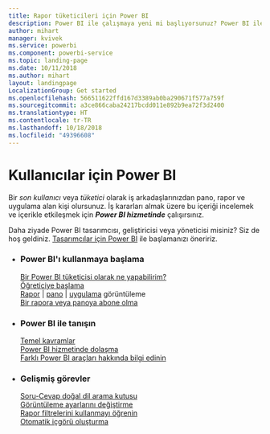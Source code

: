 ```yaml
---
title: Rapor tüketicileri için Power BI
description: Power BI ile çalışmaya yeni mi başlıyorsunuz? Power BI ile sunulan farklı ürün ve hizmetleri keşfedip bunlarla yapabileceklerinize göz atın.
author: mihart
manager: kvivek
ms.service: powerbi
ms.component: powerbi-service
ms.topic: landing-page
ms.date: 10/11/2018
ms.author: mihart
layout: landingpage
LocalizationGroup: Get started
ms.openlocfilehash: 566511622ffd167d3389ab0ba290671f577a759f
ms.sourcegitcommit: a3ce866caba24217bcdd011e892b9ea72f3d2400
ms.translationtype: HT
ms.contentlocale: tr-TR
ms.lasthandoff: 10/18/2018
ms.locfileid: "49396608"
---
```

# <a name="power-bi-for-consumers"></a>Kullanıcılar için Power BI
Bir *son kullanıcı* veya *tüketici* olarak iş arkadaşlarınızdan pano, rapor ve uygulama alan kişi olursunuz. İş kararları almak üzere bu içeriği incelemek ve içerikle etkileşmek için ***Power BI hizmetinde*** çalışırsınız.

Daha ziyade Power BI tasarımcısı, geliştiricisi veya yöneticisi misiniz? Siz de hoş geldiniz. [Tasarımcılar için Power BI](../power-bi-creator-landing.md) ile başlamanızı öneririz.

<ul class="panelContent cardsF"> 
              <li> 
                             <div class="cardSize"> 
                                           <div class="cardPadding"> 
                                                          <div class="card"> 
                                                                        <div class="cardText"> 
                                                                                      <h3>Power BI'ı kullanmaya başlama</h3> 
                                                                                      <p></p>
                                                                                            <a href="end-user-consumer.md">Bir Power BI tüketicisi olarak ne yapabilirim?</a><br/> 
                                                                                            <a href="../service-get-started.md">Öğreticiye başlama</a><br/>
<a href="end-user-report-open.md">Rapor</a> | <a href="end-user-dashboard-open.md">pano</a> | <a href="end-user-apps.md">uygulama</a> görüntüleme<br/> 
                                                                                            <!--<a href="end-user-collaborate.md">Collaborate</a><br/> -->
                                                                                            <a href="end-user-subscribe.md">Bir rapora veya panoya abone olma</a><br/> 
                                                                        </div> 
                                                          </div> 
                                           </div> 
                             </div> 
              </li>
              <li> 
                             <div class="cardSize"> 
                                           <div class="cardPadding"> 
                                                          <div class="card"> 
                                                                        <div class="cardText"> 
                                                                                      <h3>Power BI ile tanışın</h3> 
                                                                                      <p></p>
                                                                                            <a href="end-user-basic-concepts.md">Temel kavramlar</a><br/>
                                                                                            <a href="end-user-experience.md">Power BI hizmetinde dolaşma</a><br/> 
                                                                                            <a href="../power-bi-overview.md">Farklı Power BI araçları hakkında bilgi edinin</a><br/> 
                                                                                            <!--<a href="end-user-faq.md">FAQ: Frequently Asked Questions</a> -->
                                                                        </div> 
                                                          </div> 
                                           </div> 
                             </div> 
              </li>
              <li> 
                             <div class="cardSize"> 
                                           <div class="cardPadding"> 
                                                          <div class="card"> 
                                                                        <div class="cardText"> 
                                                                                      <h3>Gelişmiş görevler</h3> 
                                                                                      <p></p>
                                                                                            <a href="end-user-q-and-a.md">Soru-Cevap doğal dil arama kutusu</a><br/> 
                                                                                            <a href="end-user-focus.md">Görüntüleme ayarlarını değiştirme</a><br/> 
                                                                                            <a href="end-user-report-filter.md">Rapor filtrelerini kullanmayı öğrenin</a><br> 
                                                                                            <a href="end-user-insights.md">Otomatik içgörü oluşturma</a><br/> 
                                                                        </div> 
                                                          </div> 
                                           </div> 
                             </div> 
              </li>
</ul>


